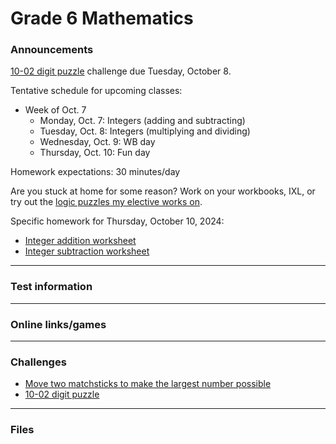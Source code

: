 # Grade 6 Mathematics

### Announcements

<!--
<a href="https://forms.gle/n8AS7KAqoPHSK2Dk6">10-03 Scientific notation challenge</a>
-->

<a href="https://vchan2.github.io/Challenges/digit_puzzle/10-02.pdf">10-02 digit puzzle</a> challenge due Tuesday, October 8.

Tentative schedule for upcoming classes:

<!--
  * Week of Sep. 2
    * Tuesday, Sep. 3: 
    * Wednesday, Sep. 4: First-day activities
    * Thursday, Sep. 5: PAT6 Part A trial 1
  * Week of Sep. 9
    * Monday, Sep. 9: PAT6 Part A trial 1 cont'd
    * Tuesday, Sep. 10: Decimals
    * Wednesday, Sep. 11: WB
    * Thursday, Sep. 12: Fun day
  * Week of Sep. 16
    * Monday, Sep. 16: Multiplying and dividing by powers of 10
    * Tuesday, Sep. 17: Fractions to decimals
    * Wednesday, Sep. 18: WB day
    * Thursday, Sep. 19: Fun day
  * Week of Sep. 23
    * Monday, Sep. 23: Scientific notation
    * Tuesday, Sep. 24: Fractions to decimals
    * Wednesday, Sep. 25: WB day
    * Thursday, Sep. 26: Fun day
  * Week of Sep. 30
    * Monday, Sep. 30: Fractions to decimals
    * Tuesday, Oct. 1: Fractions to decimals
    * Wednesday, Oct. 2: WB day
    * Thursday, Oct. 3: Fun day
-->


  * Week of Oct. 7
    * Monday, Oct. 7: Integers (adding and subtracting)
    * Tuesday, Oct. 8: Integers (multiplying and dividing)
    * Wednesday, Oct. 9: WB day
    * Thursday, Oct. 10: Fun day

Homework expectations: 30 minutes/day




Are you stuck at home for some reason? Work on your workbooks, IXL, or try out the <a href="https://vchan2.github.io/2020logicpuzzles.html">logic puzzles my elective works on</a>.


<!--
Specific homework for Thursday, September 3, 2020:
  * Join the Schoology course.
  * Fill out the <a href="https://forms.gle/7Cr4h1FoWTxSz2TD8">update form</a>.
  * Sign the course outline, have your parents sign it, and bring it to class.
  * Finish your "biography sheet" with the 4 questions.
  * Have an answer to the question: "What is the purpose of learning math?"
-->

<!--
Specific homework for Wednesday, September 11, 2024:
  * <a href="https://vchan2.github.io/2024gr6/Grade6PAT_HW1.pdf">PAT 6 Part A practice 1</a>
Specific homework for Wednesday, September 18, 2024:
  * <a href="https://vchan2.github.io/2024gr6/mult_div_by_powers_of_10_q.pdf">Multiplying and dividing by powers of 10</a>
Specific OPTIONAL homework for Monday, September 23:
  * Challenge: <a href="https://vchan2.github.io/Challenges/508_matchstick.pdf">Move two matchsticks to make the largest number possible</a>
Specific homework for Monday, October 7, 2024:
  * <a href="https://vchan2.github.io/2024gr6/fractions_to_decimals.pdf">Fractions to decimals worksheet</a>
-->

Specific homework for Thursday, October 10, 2024:
  * <a href="https://vchan2.github.io/2024gr6/integer_add_2terms_q">Integer addition worksheet</a>
  * <a href="https://vchan2.github.io/2024gr6/integer_sub_2terms_q">Integer subtraction worksheet</a>



---

### Test information

<!--
PAT practice scheduled for Tuesday, March 19 and Wednesday, March 20.
-->

<!--
Real numbers test scheduled for Monday, March 25. You should be able to:
  * work with negative numbers
  * work with absolute value
  * add, subtract, multiply, and divide integers, fractions, and decimals
  * evaluate perfect squares and cubes
  * define rational numbers
  * utilize mental math techniques to simplify computations
  * prove sqrt(2) is irrational

Algebraic expressions test scheduled for Tuesday, April 2. You should be able to:
  * write algebraic expressions representing a sentence or context
  * evaluate algebraic expressions
  * simplify algebraic expressions with addition, subtraction, multiplication, and division
  * simplify algebraic expressions by expanding brackets

Algebraic equations test scheduled for Wednesday, April 17. You should be able to:
  * solve inequalities and equalities over the integers
  * solve equations involving integers, fractions, decimals, and order of operations
  * solve equations with multiple variables given specific values for some of the variables
  * set up and solve word problems that utilize algebra (e.g. consecutive numbers, coin problems, fractions, etc)

Area and perimeter test I scheduled for Tuesday, May 7. You should be able to:
  * find the area and perimeter of triangles and special quadrilaterals (rectangles, parallelograms, trapezoids)
  * use the area and/or perimeter of a shape to deduce lengths
  * convert between various units of area

Area and perimeter test II scheduled for Thursday, May 9. You should be able to:
  * find the area and circumference of circles
  * use the area and/or circumference of a circle to deduce lengths

Statistics test scheduled for Tuesday, May 21. You should be able to:
  * create a frequency table from a collection of values
  * find mean, median, and mode of data (utilizing a frequency table to speed things up)
  * analyze data using an average or frequency table
  * make accurate judgments on when to use mean vs median vs mode
  * work with and understand data sets for which the mean, median, and mode have various relationships (e.g. mean is less than mode, mode is equal to median, there are multiple modes, etc)
  -->

<!--
Indices test scheduled for Tuesday, June 11. You should be able to:
  * Define exponents in the most basic case (of non-zero base and positive integral power)
  * Prove and provide restrictions on variables for each of the five main exponent laws
  * Provide justification for the definition of b^0 for non-zero b
  * Provide justification for the definition of b^{-n} for non-zero b and positive integral n
  * Simplify and evaluate expressions as a single number with a positive power
  * Simplify and evaluate algebraic expressions with a positive powers
  * Convert from ordinary notation to scientific notation
  * Convert from scientific notation to ordinary notation
  * Correctly express numbers in scientific notation using significant digits
-->

<!--
Inequalities test scheduled for Monday, June 17. You should be able to:
  * Represent the set of values which satisfy one ore more inequalities on a number line, dependent on the type of value
  * Use inequality properties or identify when manipulations are incorrect
  * Solve inequalities over the real numbers and represent the solution set on a number line
-->


---

### Online links/games

<!--
  * <a href="https://www.mathsisfun.com/numbers/estimation-game.php">Estimation game</a>
  * <a href="https://vchan2.github.io/2023gr6/irrationality_of_sqrt2.pdf">Irrationality of sqrt(2)</a>
-->

<!--
* <a href="https://hex.frvr.com/">Hexagon line puzzle</a>
-->

<!--
* <a href="https://krazydad.com/play/starbattle/">krazydad Star Battle interactive</a>
* <a href="https://www.mathplayground.com/candy_challenge_game.html">Candy challenge</a>
* <a href="https://www.puzzle-tents.com/">Tents</a>
-->

<!--
* <a href="https://snap.berkeley.edu/snap/snap.html#present:Username=psafa&ProjectName=Numbers%20Game"> Measurement/estimation game </a>
* <a href="https://www.mathplayground.com/"> Math Playground </a> (In particular, <a href="https://www.mathplayground.com/index_prealgebra.html"> prealgebra games</a>)
* <a href="https://www.mathplayground.com/ASB_Index.html"> Math playground multiplayer games </a> - Compete against other players in a variety of games.
* <a href="https://www.playok.com/en/hex/#100"> Hex online </a> - Play against other people
* <a href="https://solveme.edc.org/mobiles/"> Mobile balance puzzles </a>
   * <a href="https://solveme.edc.org/mobiles/?mobiles=200662"> Dr. Vince's puzzle #1 </a> (Moderate)
   * <a href="https://solveme.edc.org/mobiles/?mobiles=201443"> Dr. Vince's puzzle #2 </a> (Hard)
   * <a href="https://solveme.edc.org/mobiles/?mobiles=201442"> Dr. Vince's puzzle #3 </a> (Ultra hard)
* <a href="http://www.euclidthegame.com/Tutorial/"> Euclid the game </a>
* <a href="https://www.geogebra.org/classic?lang=en"> Geogebra (classic) </a>
-->

---

### Challenges

* <a href="https://vchan2.github.io/Challenges/508_matchstick.pdf">Move two matchsticks to make the largest number possible</a>
* <a href="https://vchan2.github.io/Challenges/digit_puzzle/10-02.pdf">10-02 digit puzzle</a>


<!--
* <a href="https://vchan2.github.io/Challenges/2023-24Winter_Break.pdf"> 2023-24 Winter Break challenges
* <a href="https://renertmath.github.io/Challenges/12Days2023.html">12 Days of ChrisMATH</a>
* <a href="https://renertmath.github.io/RenertMath-CelebrateMath/">CoSMOS 2020 Challenge</a> 
* <a href="https://vchan2.github.io/Challenges/10_2022_2023_digit_puzzle.pdf">Renert 10-year anniversary digit puzzle</a>
* <a href="https://vchan2.github.io/Challenges/mean_median_mode.pdf">Mean, median, mode challenge</a>
-->

<!--
* <a href="https://vchan2.github.io/Challenges/binary_prime_catacomb.pdf">Binary prime catacomb</a>
* <a href="https://vchan2.github.io/Challenges/2022_Hexadecimal_challenge.pdf">Hexadecimal challenge</a>
* <a href="https://renertmath.github.io/Challenges/12Days2022.html">12 Days of ChrisMATH</a>
* <a href="https://vchan2.github.io/Challenges/digit_puzzle_2023.pdf">2023 digit puzzle</a>: There will be up to 3 types of prizes:
   * Best score(s) in class
   * Exceptionally creative solution (rarely given out)
   * If your score beats my score for any digit
* <a href="https://vchan2.github.io/Challenges/digit_puzzle_2023_4dice.pdf">2023 4-dice puzzle</a>
* <a href="https://vchan2.github.io/pi/pi_2023.pdf">2023 &pi; Day puzzle</a>
-->

<!--
* <a href="https://vchan2.github.io/Challenges/Rainbow_Stones.pdf"> Rainbow stones </a>
* <a href="https://vchan2.github.io/Challenges/Boomerang_fractions.pdf"> Boomerang fractions </a>
* <a href="https://vchan2.github.io/Challenges/Fruit_puzzle.pdf"> Fruit algebra puzzle - over 95% of people cannot solve this! </a>
* <a href="https://vchan2.github.io/Challenges/2020-21Winter_Break.pdf"> Winter Break math challenges </a> (<a href="https://vchan2.github.io/Challenges/2020-21Winter_Break_winners.pdf">Results</a>)
* <a href="https://vchan2.github.io/Challenges/Cupid's_quiver.pdf"> Cupid's quiver </a>
* <a href="https://vchan2.github.io/Challenges/pi_digit_puzzle2021basic.pdf"> &pi; day 2021 challenge (basic version) </a>
* <a href="https://vchan2.github.io/Challenges/pi_digit_puzzle2021.pdf"> &pi; day 2021 challenge (advanced version) </a>
* <a href="https://vchan2.github.io/Challenges/2021-04-01_digit_puzzle.pdf"> 2021-04-01 challenge </a>
-->

---

### Files

<!--
* <a href="https://vchan2.github.io/2023gr6/Math_Gr6_Course_Outline_2023-2024.pdf"> Course outline </a>
-->
